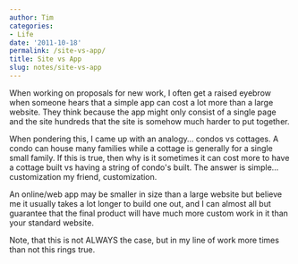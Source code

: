 ```yaml
---
author: Tim
categories:
- Life
date: '2011-10-18'
permalink: /site-vs-app/
title: Site vs App
slug: notes/site-vs-app
---
```


When working on proposals for new work, I often get a raised eyebrow when someone hears that a simple app can cost a lot more than a large website. They think because the app might only consist of a single page and the site hundreds that the site is somehow much harder to put together.

When pondering this, I came up with an analogy&#8230; condos vs cottages. A condo can house many families while a cottage is generally for a single small family. If this is true, then why is it sometimes it can cost more to have a cottage built vs having a string of condo's built. The answer is simple&#8230; customization my friend, customization.

An online/web app may be smaller in size than a large website but believe me it usually takes a lot longer to build one out, and I can almost all but guarantee that the final product will have much more custom work in it than your standard website.

Note, that this is not ALWAYS the case, but in my line of work more times than not this rings true.
 